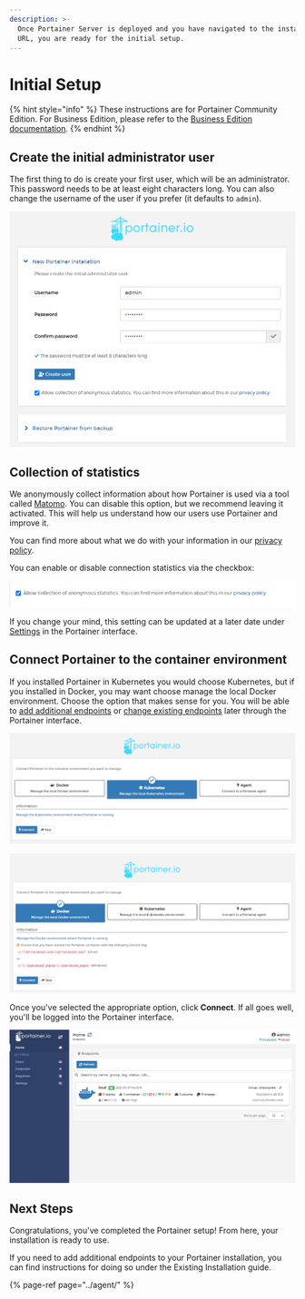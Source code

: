 ```yaml
---
description: >-
  Once Portainer Server is deployed and you have navigated to the instance's
  URL, you are ready for the initial setup.
---
```


# Initial Setup

{% hint style="info" %}
These instructions are for Portainer Community Edition. For Business Edition, please refer to the [Business Edition documentation](https://docs.portainer.io/v/be-2.7/).
{% endhint %}

## Create the initial administrator user

The first thing to do is create your first user, which will be an administrator. This password needs to be at least eight characters long. You can also change the username of the user if you prefer \(it defaults to `admin`\).

![](../../../.gitbook/assets/be-server-setup-1.png)

## Collection of statistics

We anonymously collect information about how Portainer is used via a tool called [Matomo](https://matomo.org/). You can disable this option, but we recommend leaving it activated. This will help us understand how our users use Portainer and improve it.

You can find more about what we do with your information in our [privacy policy](https://www.portainer.io/privacy-policy).

You can enable or disable connection statistics via the checkbox:

![](../../../.gitbook/assets/initial-2.png)

If you change your mind, this setting can be updated at a later date under [Settings](../../../admin/settings/) in the Portainer interface.

## Connect Portainer to the container environment

If you installed Portainer in Kubernetes you would choose Kubernetes, but if you installed in Docker, you may want choose manage the local Docker environment. Choose the option that makes sense for you. You will be able to [add additional endpoints](../../../admin/endpoints/add/) or [change existing endpoints](../../../admin/endpoints/) later through the Portainer interface.

![Connect to the local environment, which might be Kubernetes...](../../../.gitbook/assets/initial-3.png)

![... or Docker](../../../.gitbook/assets/initial-4%20%281%29.png)

Once you've selected the appropriate option, click **Connect**. If all goes well, you'll be logged into the Portainer interface.

![](../../../.gitbook/assets/initial-4.png)

## Next Steps

Congratulations, you've completed the Portainer setup! From here, your installation is ready to use.

If you need to add additional endpoints to your Portainer installation, you can find instructions for doing so under the Existing Installation guide.

{% page-ref page="../agent/" %}

